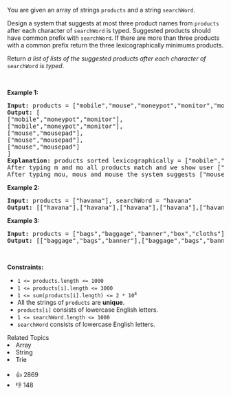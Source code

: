 <p>You are given an array of strings <code>products</code> and a string <code>searchWord</code>.</p>

<p>Design a system that suggests at most three product names from <code>products</code> after each character of <code>searchWord</code> is typed. Suggested products should have common prefix with <code>searchWord</code>. If there are more than three products with a common prefix return the three lexicographically minimums products.</p>

<p>Return <em>a list of lists of the suggested products after each character of </em><code>searchWord</code><em> is typed</em>.</p>

<p>&nbsp;</p>
<p><strong>Example 1:</strong></p>

<pre>
<strong>Input:</strong> products = [&quot;mobile&quot;,&quot;mouse&quot;,&quot;moneypot&quot;,&quot;monitor&quot;,&quot;mousepad&quot;], searchWord = &quot;mouse&quot;
<strong>Output:</strong> [
[&quot;mobile&quot;,&quot;moneypot&quot;,&quot;monitor&quot;],
[&quot;mobile&quot;,&quot;moneypot&quot;,&quot;monitor&quot;],
[&quot;mouse&quot;,&quot;mousepad&quot;],
[&quot;mouse&quot;,&quot;mousepad&quot;],
[&quot;mouse&quot;,&quot;mousepad&quot;]
]
<strong>Explanation:</strong> products sorted lexicographically = [&quot;mobile&quot;,&quot;moneypot&quot;,&quot;monitor&quot;,&quot;mouse&quot;,&quot;mousepad&quot;]
After typing m and mo all products match and we show user [&quot;mobile&quot;,&quot;moneypot&quot;,&quot;monitor&quot;]
After typing mou, mous and mouse the system suggests [&quot;mouse&quot;,&quot;mousepad&quot;]
</pre>

<p><strong>Example 2:</strong></p>

<pre>
<strong>Input:</strong> products = [&quot;havana&quot;], searchWord = &quot;havana&quot;
<strong>Output:</strong> [[&quot;havana&quot;],[&quot;havana&quot;],[&quot;havana&quot;],[&quot;havana&quot;],[&quot;havana&quot;],[&quot;havana&quot;]]
</pre>

<p><strong>Example 3:</strong></p>

<pre>
<strong>Input:</strong> products = [&quot;bags&quot;,&quot;baggage&quot;,&quot;banner&quot;,&quot;box&quot;,&quot;cloths&quot;], searchWord = &quot;bags&quot;
<strong>Output:</strong> [[&quot;baggage&quot;,&quot;bags&quot;,&quot;banner&quot;],[&quot;baggage&quot;,&quot;bags&quot;,&quot;banner&quot;],[&quot;baggage&quot;,&quot;bags&quot;],[&quot;bags&quot;]]
</pre>

<p>&nbsp;</p>
<p><strong>Constraints:</strong></p>

<ul>
	<li><code>1 &lt;= products.length &lt;= 1000</code></li>
	<li><code>1 &lt;= products[i].length &lt;= 3000</code></li>
	<li><code>1 &lt;= sum(products[i].length) &lt;= 2 * 10<sup>4</sup></code></li>
	<li>All the strings of <code>products</code> are <strong>unique</strong>.</li>
	<li><code>products[i]</code> consists of lowercase English letters.</li>
	<li><code>1 &lt;= searchWord.length &lt;= 1000</code></li>
	<li><code>searchWord</code> consists of lowercase English letters.</li>
</ul>
<div><div>Related Topics</div><div><li>Array</li><li>String</li><li>Trie</li></div></div><br><div><li>👍 2869</li><li>👎 148</li></div>